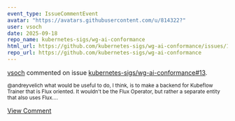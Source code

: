 ```yaml
---
event_type: IssueCommentEvent
avatar: "https://avatars.githubusercontent.com/u/814322?"
user: vsoch
date: 2025-09-18
repo_name: kubernetes-sigs/wg-ai-conformance
html_url: https://github.com/kubernetes-sigs/wg-ai-conformance/issues/13
repo_url: https://github.com/kubernetes-sigs/wg-ai-conformance
---
```


<a href='https://github.com/vsoch' target='_blank'>vsoch</a> commented on issue <a href='https://github.com/kubernetes-sigs/wg-ai-conformance/issues/13' target='_blank'>kubernetes-sigs/wg-ai-conformance#13</a>.

<small>@andreyvelich what would be useful to do, I think, is to make a backend for Kubeflow Trainer that is Flux oriented. It wouldn't be the Flux Operator, but rather a separate entity that also uses Flux....</small>

<a href='https://github.com/kubernetes-sigs/wg-ai-conformance/issues/13' target='_blank'>View Comment</a>